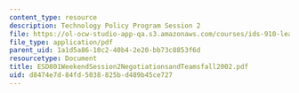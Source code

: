 ```yaml
---
content_type: resource
description: Technology Policy Program Session 2
file: https://ol-ocw-studio-app-qa.s3.amazonaws.com/courses/ids-910-leadership-development-fall-2002/d8474e7d84fd5038825bd489b45ce727_ESD801WeekendSession2NegotiationsandTeamsfall2002.pdf
file_type: application/pdf
parent_uid: 1a1d5a86-10c2-40b4-2e20-bb73c8853f6d
resourcetype: Document
title: ESD801WeekendSession2NegotiationsandTeamsfall2002.pdf
uid: d8474e7d-84fd-5038-825b-d489b45ce727
---
```

